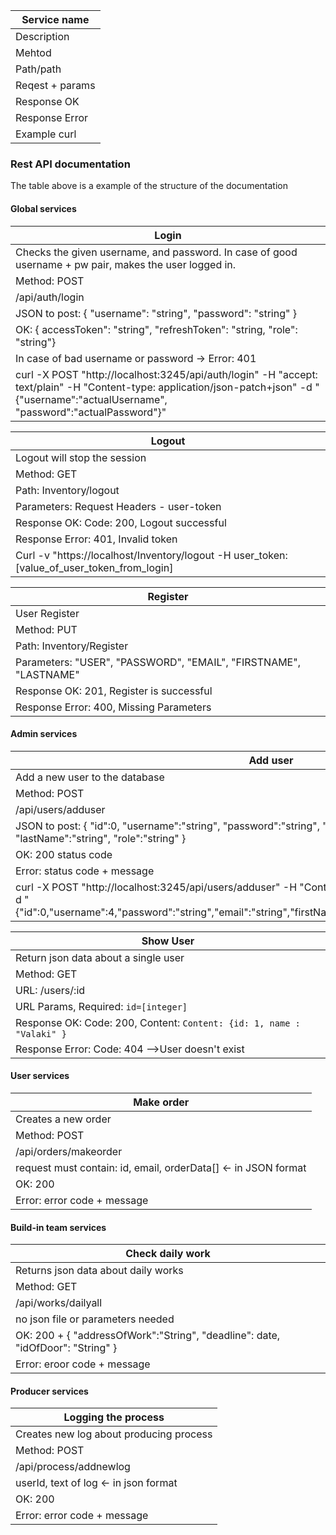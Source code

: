 | Service name |
|--------------|
| Description |
| Mehtod |
| Path/path |
| Reqest + params |
| Response OK |
| Response Error |
| Example curl |

### Rest API documentation

The table above is a example of the structure of the documentation

#### Global services
| Login |
|-|
| Checks the given username, and password. In case of good username + pw pair, makes the user logged in. |
| Method: POST |
| /api/auth/login |
| JSON to post: { "username": "string", "password": "string" } |
| OK: { accessToken": "string", "refreshToken": "string, "role": "string"} |
| In case of bad username or password -> Error: 401 |
| curl -X POST "http://localhost:3245/api/auth/login" -H "accept: text/plain" -H "Content-type: application/json-patch+json" -d "{\"username\":\"actualUsername\", \"password\":\"actualPassword\"}" |

| Logout |
| -|
| Logout will stop the session |
| Method: GET |
| Path: Inventory/logout |
| Parameters: Request Headers - user-token |
| Response OK: Code: 200, Logout successful |
| Response Error: 401, Invalid token
| Curl -v "https://localhost/Inventory/logout -H user_token:[value_of_user_token_from_login] |

| Register |
| - |
| User Register |
| Method: PUT |
| Path: Inventory/Register |
| Parameters: "USER", "PASSWORD", "EMAIL", "FIRSTNAME", "LASTNAME" |
| Response OK: 201, Register is successful |
| Response Error: 400, Missing Parameters |



#### Admin services

| Add user |
|-|
| Add a new user to the database |
| Method: POST |
| /api/users/adduser |
| JSON to post: { "id":0, "username":"string", "password":"string", "email":"string", "firstName":"string", "lastName":"string", "role":"string" } |
| OK: 200 status code |
| Error: status code + message |
| curl -X POST "http://localhost:3245/api/users/adduser" -H "Content-Type: application/json-patch+json" -d "{\"id\":0,\"username\":4,\"password\":\"string\",\"email\":\"string\",\"firstName\":0,\"lastName\":\"string\",\"role\":\"string\"}" |

| Show User |
| -|
| Return json data about a single user |
| Method: GET |
| URL: /users/:id |
| URL Params, Required: `id=[integer]` |
| Response OK: Code: 200, Content: `Content: {id: 1, name : "Valaki" }` |
| Response Error: Code: 404 -->User doesn't exist |


 #### User services

 | Make order |
 |-|
 | Creates a new order |
 | Method: POST |
 | /api/orders/makeorder |
 | request must contain: id, email, orderData[] <- in JSON format |
 | OK: 200 |
 | Error: error code + message |


 #### Build-in team services

 | Check daily work |
 |-|
 | Returns json data about daily works |
 | Method: GET |
 | /api/works/dailyall |
 | no json file or parameters needed |
 | OK: 200 + { "addressOfWork":"String", "deadline": date, "idOfDoor": "String" } |
 | Error: eroor code + message |

#### Producer services

| Logging the process |
|-|
| Creates new log about producing process |
| Method: POST |
| /api/process/addnewlog |
| userId, text of log <- in json format |
| OK: 200 |
| Error: error code + message |
